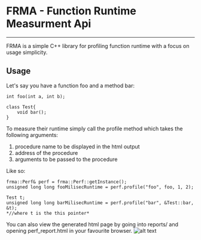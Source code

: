 # FRMA - Function Runtime Measurment Api
---
FRMA is a simple C++ library for profiling function runtime with a focus on usage simplicity.
## Usage
Let's say you have a function foo and a method bar: 
```
int foo(int a, int b);

class Test{
	void bar();
}
```
To measure their runtime simply call the profile method which takes the following arguments:

1. procedure name to be displayed in the html output
2. address of the procedure
3. arguments to be passed to the procedure

Like so:
```
frma::Perf& perf = frma::Perf::getInstance();
unsigned long long fooMilisecRuntime = perf.profile("foo", foo, 1, 2);

Test t;
unsigned long long barMilisecRuntime = perf.profile("bar", &Test::bar, &t);
*//where t is the this pointer*
```
You can also view the generated html page by going into reports/ and opening perf_report.html in your favourite browser.
![alt text](https://github.com/FooFoosson/FRMA/wiki/Example)
